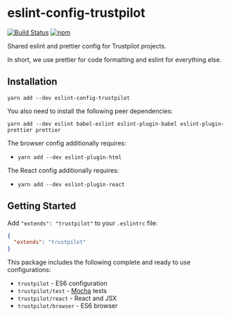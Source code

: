 # eslint-config-trustpilot

[![Build Status](https://travis-ci.org/trustpilot/node-eslint-config.svg?branch=master)](https://travis-ci.org/trustpilot/node-eslint-config) [![npm](https://img.shields.io/npm/v/eslint-config-trustpilot.svg)](https://www.npmjs.com/package/eslint-config-trustpilot)

Shared eslint and prettier config for Trustpilot projects.

In short, we use prettier for code formatting and eslint for everything else.

## Installation

```
yarn add --dev eslint-config-trustpilot
```


You also need to install the following peer dependencies:

```
yarn add --dev eslint babel-eslint eslint-plugin-babel eslint-plugin-prettier prettier
```


The browser config additionally requires:
- `yarn add --dev eslint-plugin-html`

The React config additionally requires:
- `yarn add --dev eslint-plugin-react`

## Getting Started

Add `"extends": "trustpilot"` to your `.eslintrc` file:

```json
{
  "extends": "trustpilot"
}
```

This package includes the following complete and ready to use configurations:

- `trustpilot` - ES6 configuration
- `trustpilot/test` - [Mocha](https://mochajs.org/) tests
- `trustpilot/react` - React and JSX
- `trustpilot/browser` - ES6 browser
